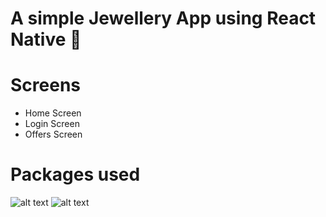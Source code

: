# A simple Jewellery App using React Native  💍

# Screens  
  - Home Screen
  - Login Screen
  - Offers Screen
# Packages used   
![alt text]([http://url/to/img.png](https://user-images.githubusercontent.com/25181517/202896760-337261ed-ee92-4979-84c4-d4b829c7355d.png)https://user-images.githubusercontent.com/25181517/202896760-337261ed-ee92-4979-84c4-d4b829c7355d.png) ![alt text]([http://url/to/img.png](https://user-images.githubusercontent.com/25181517/202896760-337261ed-ee92-4979-84c4-d4b829c7355d.png)https://user-images.githubusercontent.com/25181517/202896760-337261ed-ee92-4979-84c4-d4b829c7355d.png)
